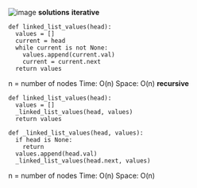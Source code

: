 ![image](https://user-images.githubusercontent.com/12803690/229018380-a6a567a0-821b-452a-bb7c-690ae063f655.png)
**solutions**
**iterative**
```
def linked_list_values(head):
  values = []
  current = head
  while current is not None:
    values.append(current.val)
    current = current.next
  return values
```
n = number of nodes
Time: O(n)
Space: O(n)
**recursive**
```
def linked_list_values(head):
  values = []
  _linked_list_values(head, values)
  return values

def _linked_list_values(head, values):
  if head is None:
    return
  values.append(head.val)
  _linked_list_values(head.next, values)
```
n = number of nodes
Time: O(n)
Space: O(n)
